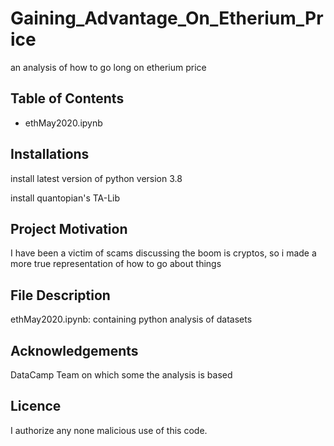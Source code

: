 # Gaining_Advantage_On_Etherium_Price
an analysis of how to go long on etherium price


## Table of Contents

- ethMay2020.ipynb


## Installations

install latest version of python version 3.8

install quantopian's TA-Lib


## Project Motivation

I have been a victim of scams discussing the boom is cryptos, so i made a more true representation of how to go about things


## File Description  

ethMay2020.ipynb: containing python analysis of datasets



## Acknowledgements

DataCamp Team on which some the analysis is based


## Licence

I authorize any none malicious use of this code.
